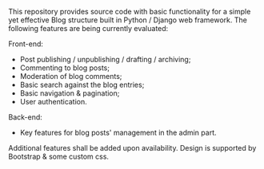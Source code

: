 This repository provides source code with basic functionality for a simple yet effective Blog structure built in Python / Django web framework. The following features are being currently evaluated:

Front-end:
- Post publishing / unpublishing / drafting / archiving;
- Commenting to blog posts;
- Moderation of blog comments;
- Basic search against the blog entries;
- Basic navigation & pagination;
- User authentication. 

Back-end:
- Key features for blog posts' management in the admin part.

Additional features shall be added upon availability. Design is supported by Bootstrap & some custom css.
